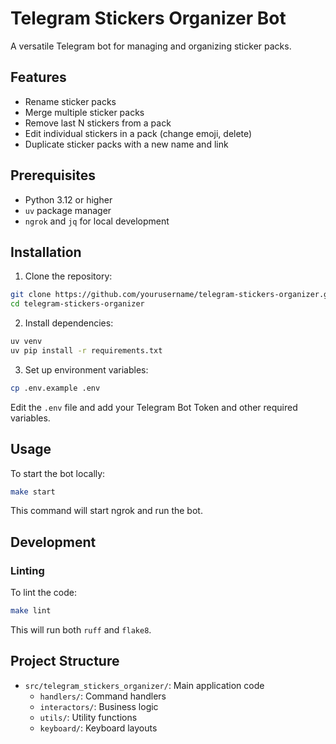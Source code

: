 # Telegram Stickers Organizer Bot

A versatile Telegram bot for managing and organizing sticker packs.

## Features

- Rename sticker packs
- Merge multiple sticker packs
- Remove last N stickers from a pack
- Edit individual stickers in a pack (change emoji, delete)
- Duplicate sticker packs with a new name and link

## Prerequisites

- Python 3.12 or higher
- `uv` package manager
- `ngrok` and `jq` for local development

## Installation

1. Clone the repository:

```sh
git clone https://github.com/yourusername/telegram-stickers-organizer.git
cd telegram-stickers-organizer
```

2. Install dependencies:

```sh
uv venv
uv pip install -r requirements.txt
```

3. Set up environment variables:

```sh
cp .env.example .env
```

Edit the `.env` file and add your Telegram Bot Token and other required
variables.

## Usage

To start the bot locally:

```sh
make start
```

This command will start ngrok and run the bot.

## Development

### Linting

To lint the code:

```sh
make lint
```

This will run both `ruff` and `flake8`.

## Project Structure

- `src/telegram_stickers_organizer/`: Main application code
  - `handlers/`: Command handlers
  - `interactors/`: Business logic
  - `utils/`: Utility functions
  - `keyboard/`: Keyboard layouts
